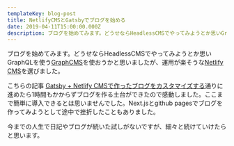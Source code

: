 ```yaml
---
templateKey: blog-post
title: NetlifyCMSとGatsbyでブログを始める
date: 2019-04-11T15:00:00.000Z
description: ブログを始めてみます。どうせならHeadlessCMSでやってみようとか思いGraphQLを使うGraphCMSを使おうかと思いましたが、運用が楽そうなNetlify CMSを選びました。
---
```

ブログを始めてみます。どうせならHeadlessCMSでやってみようとか思いGraphQLを使う[GraphCMS](https://graphcms.com/)を使おうかと思いましたが、運用が楽そうな[Netlify CMS](https://www.netlifycms.org/)を選びました。

こちらの記事
[Gatsby + Netlify CMSで作ったブログをカスタマイズする](https://shibe97.com/blog/gatsby-netlify-cms)通りに進めたら1時間もかからずブログを作る土台ができたので感動しました。ここまで簡単に導入できるとは思いませんでした。Next.jsとgithub pagesでブログを作ってみようとして途中で挫折したこともありました。

今までの人生で日記やブログが続いた試しがないですが、細々と続けていけたらと思います。
